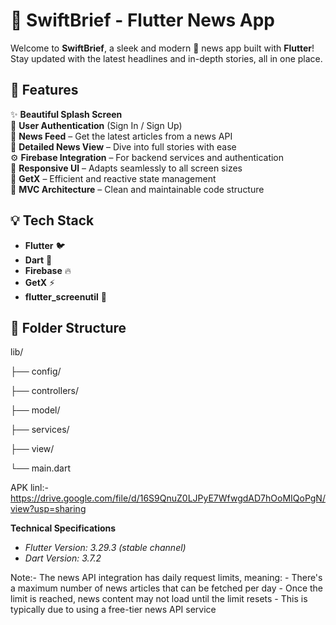 # 📰 SwiftBrief - Flutter News App

Welcome to **SwiftBrief**, a sleek and modern 🧭 news app built with **Flutter**!  
Stay updated with the latest headlines and in-depth stories, all in one place.

## 🚀 Features

✨ **Beautiful Splash Screen**  
👤 **User Authentication** (Sign In / Sign Up)  
📰 **News Feed** – Get the latest articles from a news API  
📖 **Detailed News View** – Dive into full stories with ease  
⚙️ **Firebase Integration** – For backend services and authentication  
📱 **Responsive UI** – Adapts seamlessly to all screen sizes  
🧠 **GetX** – Efficient and reactive state management  
🧩 **MVC Architecture** – Clean and maintainable code structure  

## 💡 Tech Stack

- **Flutter** 🐦
- **Dart** 💙
- **Firebase** 🔥
- **GetX** ⚡
- **flutter_screenutil** 📏

## 📁 Folder Structure

lib/

├── config/

├── controllers/

├── model/

├── services/

├── view/

└── main.dart

APK linl:- https://drive.google.com/file/d/16S9QnuZ0LJPyE7WfwgdAD7hOoMIQoPgN/view?usp=sharing 

**Technical Specifications**
- *Flutter Version: 3.29.3 (stable channel)*
- *Dart Version: 3.7.2*
        
Note:- The news API integration has daily request limits, meaning:
    - There's a maximum number of news articles that can be fetched per day
    - Once the limit is reached, news content may not load until the limit resets
    - This is typically due to using a free-tier news API service
